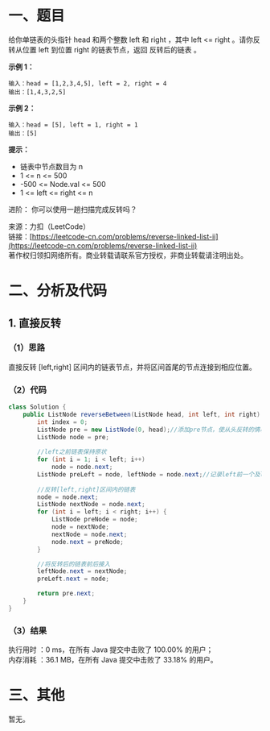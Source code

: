 # 一、题目
给你单链表的头指针 head 和两个整数 left 和 right ，其中 left <= right 。请你反转从位置 left 到位置 right 的链表节点，返回 反转后的链表 。     
    
**示例 1：**     
```
输入：head = [1,2,3,4,5], left = 2, right = 4
输出：[1,4,3,2,5]
```
**示例 2：**       
```
输入：head = [5], left = 1, right = 1
输出：[5]
```
**提示：**     
- 链表中节点数目为 n
- 1 <= n <= 500
- -500 <= Node.val <= 500
- 1 <= left <= right <= n
      
         
进阶： 你可以使用一趟扫描完成反转吗？    
      
来源：力扣（LeetCode）     
链接：[https://leetcode-cn.com/problems/reverse-linked-list-ii](https://leetcode-cn.com/problems/reverse-linked-list-ii)    
著作权归领扣网络所有。商业转载请联系官方授权，非商业转载请注明出处。     
# 二、分析及代码    
## 1. 直接反转
### （1）思路
直接反转 [left,right] 区间内的链表节点，并将区间首尾的节点连接到相应位置。     
### （2）代码
```java
class Solution {
    public ListNode reverseBetween(ListNode head, int left, int right) {
        int index = 0;
        ListNode pre = new ListNode(0, head);//添加pre节点，使从头反转的情况一般化
        ListNode node = pre;
        
        //left之前链表保持原状
        for (int i = 1; i < left; i++) 
            node = node.next;
        ListNode preLeft = node, leftNode = node.next;//记录left前一个及left节点
        
        //反转[left,right]区间内的链表
        node = node.next;
        ListNode nextNode = node.next;
        for (int i = left; i < right; i++) {
            ListNode preNode = node;
            node = nextNode;
            nextNode = node.next;
            node.next = preNode;
        }

        //将反转后的链表前后接入
        leftNode.next = nextNode;
        preLeft.next = node;

        return pre.next;
    }
}
```
### （3）结果
执行用时 ：0 ms，在所有 Java 提交中击败了 100.00% 的用户；    
内存消耗 ：36.1 MB，在所有 Java 提交中击败了 33.18% 的用户。      
# 三、其他
暂无。  

